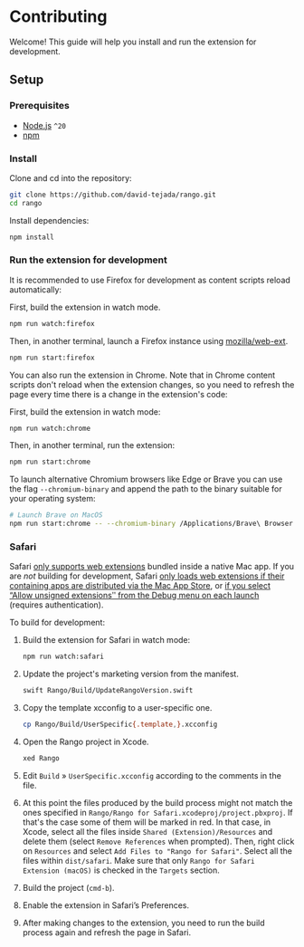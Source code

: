 # Contributing

Welcome! This guide will help you install and run the extension for development.

## Setup

### Prerequisites

- [Node.js](https://nodejs.org/en/download/) `^20`
- [npm](https://www.npmjs.com/get-npm)

### Install

Clone and cd into the repository:

```bash
git clone https://github.com/david-tejada/rango.git
cd rango
```

Install dependencies:

```bash
npm install
```

### Run the extension for development

It is recommended to use Firefox for development as content scripts reload
automatically:

First, build the extension in watch mode.

```bash
npm run watch:firefox
```

Then, in another terminal, launch a Firefox instance using
[mozilla/web-ext](https://github.com/mozilla/web-ext).

```bash
npm run start:firefox
```

You can also run the extension in Chrome. Note that in Chrome content scripts
don't reload when the extension changes, so you need to refresh the page every
time there is a change in the extension's code:

First, build the extension in watch mode:

```bash
npm run watch:chrome
```

Then, in another terminal, run the extension:

```bash
npm run start:chrome
```

To launch alternative Chromium browsers like Edge or Brave you can use the flag
`--chromium-binary` and append the path to the binary suitable for your
operating system:

```bash
# Launch Brave on MacOS
npm run start:chrome -- --chromium-binary /Applications/Brave\ Browser.app/Contents/MacOS/Brave\ Browser
```

### Safari

Safari
[only supports web extensions](https://developer.apple.com/documentation/safariservices/safari_web_extensions)
bundled inside a native Mac app. If you are _not_ building for development,
Safari
[only loads web extensions if their containing apps are distributed via the Mac App Store](https://developer.apple.com/documentation/safariservices/safari_web_extensions/distributing_your_safari_web_extension),
or
[if you select “Allow unsigned extensionsʺ from the Debug menu on each launch](https://developer.apple.com/documentation/safariservices/safari_web_extensions/running_your_safari_web_extension)
(requires authentication).

To build for development:

1. Build the extension for Safari in watch mode:

   ```bash
   npm run watch:safari
   ```

2. Update the project's marketing version from the manifest.

   ```bash
   swift Rango/Build/UpdateRangoVersion.swift
   ```

3. Copy the template xcconfig to a user-specific one.

   ```bash
   cp Rango/Build/UserSpecific{.template,}.xcconfig
   ```

4. Open the Rango project in Xcode.

   ```bash
   xed Rango
   ```

5. Edit `Build` » `UserSpecific.xcconfig` according to the comments in the file.

6. At this point the files produced by the build process might not match the
   ones specified in `Rango/Rango for Safari.xcodeproj/project.pbxproj`. If
   that's the case some of them will be marked in red. In that case, in Xcode,
   select all the files inside `Shared (Extension)/Resources` and delete them
   (select `Remove References` when prompted). Then, right click on `Resources`
   and select `Add Files to "Rango for Safari"`. Select all the files within
   `dist/safari`. Make sure that only `Rango for Safari Extension (macOS)` is
   checked in the `Targets` section.

7. Build the project (`cmd-b`).

8. Enable the extension in Safari’s Preferences.

9. After making changes to the extension, you need to run the build process
   again and refresh the page in Safari.
